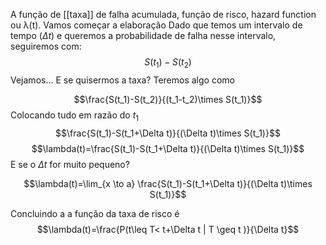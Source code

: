 A função de [[taxa]] de falha acumulada, função de risco, hazard function ou  λ(t).
Vamos começar a elaboração
Dado que temos um intervalo de tempo ($\Delta t$) e queremos a probabilidade de falha nesse intervalo, seguiremos com:
$$S(t_1)-S(t_2)$$
Vejamos... E se quisermos a taxa? 
Teremos algo como

$$\frac{S(t_1)-S(t_2)}{(t_1-t_2)\times S(t_1)}$$
Colocando tudo em razão do $t_1$
$$\frac{S(t_1)-S(t_1+\Delta t)}{(\Delta t)\times S(t_1)}$$
$$\lambda(t)=\frac{S(t_1)-S(t_1+\Delta t)}{(\Delta t)\times S(t_1)}$$
E se o $\Delta t$ for muito pequeno?

$$\lambda(t)=\lim_{x \to a} \frac{S(t_1)-S(t_1+\Delta t)}{(\Delta t)\times S(t_1)}$$

Concluindo a a função da taxa de risco é
$$\lambda(t)=\frac{P(t\leq T< t+\Delta t | T \geq t  )}{\Delta t}$$


